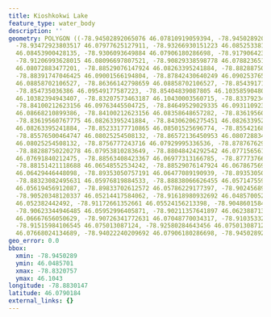 ```yaml
---
title: Kioshkokwi Lake
feature_type: water_body
description: ''
geometry: POLYGON ((-78.94502892065076 46.07810919059394, -78.94502892065076 46.08049069044029,
  -78.93472923803517 46.07977625127911, -78.93266930151223 46.08525338176974, -78.92889275121986
  46.08453900428135, -78.9306093649884 46.07906180286698, -78.91790642309634 46.0788236513407,
  -78.91206993628015 46.08096697807521, -78.90829338598778 46.0788236513407, -78.89799370337219
  46.08072883477201, -78.88529076147924 46.08263395241884, -78.88288750220278 46.08596775000724,
  -78.88391747046425 46.09001566194804, -78.87842430640249 46.09025376516472, -78.87739433814102
  46.08858702106527, -78.86366142798659 46.08858702106527, -78.85439171363247 46.08953945243173,
  -78.854735036386 46.09549177587223, -78.85404839087805 46.10358590480544, -78.83859886695511
  46.10382394943407, -78.83207573463187 46.10430003560715, -78.83379234840039 46.09977705096566,
  -78.84100212623156 46.09763445504725, -78.84649529029335 46.09311092358599, -78.84134544898599
  46.08668210899386, -78.84100212623156 46.08358648657282, -78.83619560767775 46.08334835457629,
  -78.83619560767775 46.08263395241884, -78.84306206275451 46.08263395241884, -78.84889854957069
  46.08263395241884, -78.85233177710865 46.08501525696774, -78.85542168189394 46.08501525696774,
  -78.85576500464747 46.08025254508132, -78.86572136450953 46.08072883477201, -78.8725878195863
  46.08025254508132, -78.8756777243716 46.07929995336536, -78.878767629156 46.08096697807521,
  -78.88288750220278 46.07953810283649, -78.88048424292542 46.07715656187411, -78.88357414770984
  46.07691840212475, -78.88563408423367 46.06977313166785, -78.87773766089454 46.06786756997261,
  -78.88151421118688 46.06548552534242, -78.88529076147924 46.06786756997261, -78.88494743872573
  46.06429446448098, -78.89353050757191 46.06477089190939, -78.89353050757191 46.06167404013041,
  -78.88323082495631 46.05976819884533, -78.88838066626455 46.05714755966174, -78.8921572165569
  46.05619456912087, -78.89833702612572 46.05786229177397, -78.90245689917249 46.05405028027178,
  -78.90520348120337 46.05214417584062, -78.91618980932692 46.04857005271554, -78.91172661352661
  46.052382442492, -78.91172661352661 46.05524156213398, -78.90486015844986 46.05547981542242,
  -78.90623344946485 46.05952996405871, -78.90211357641897 46.06238871365176, -78.90554680395691
  46.06667656050629, -78.90726341772631 46.07048770034317, -78.91035332251072 46.07334588253388,
  -78.91515984106545 46.075013087124, -78.92580284643456 46.075013087124, -78.93472923803517
  46.07668024134689, -78.94022240209692 46.07906180286698, -78.94502892065076 46.07810919059394))
geo_error: 0.0
bbox:
  xmin: -78.9450289
  ymin: 46.0485701
  xmax: -78.8320757
  ymax: 46.1043
longitude: -78.8830147
latitude: 46.0790184
external_links: {}
---
```

